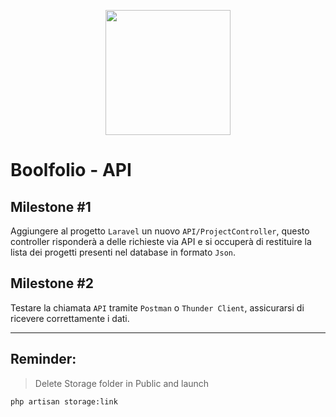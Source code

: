 <p align="center"><a href="https://laravel.com" target="_blank"><img src="https://raw.githubusercontent.com/laravel/art/master/logo-lockup/5%20SVG/2%20CMYK/1%20Full%20Color/laravel-logolockup-cmyk-red.svg" width="200"></a></p>

# Boolfolio - API

## Milestone #1
Aggiungere al progetto `Laravel` un nuovo `API/ProjectController`, questo controller risponderà a delle richieste via API e si occuperà di restituire la lista dei progetti presenti nel database in formato `Json`.

## Milestone #2
Testare la chiamata `API` tramite `Postman` o `Thunder Client`, assicurarsi di ricevere correttamente i dati.

---

## Reminder:
> Delete Storage folder in Public and launch
```
php artisan storage:link
```
